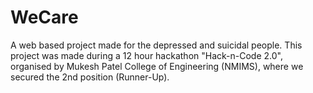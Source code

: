 # WeCare
A web based project made for the depressed and suicidal people. This project was made during a 12 hour hackathon "Hack-n-Code 2.0", organised by Mukesh Patel College of Engineering (NMIMS), where we secured the 2nd position (Runner-Up).

